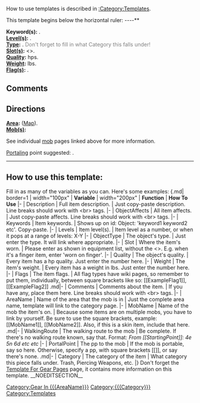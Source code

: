 <noinclude>How to use templates is described in
[:Category:Templates](:Category:Templates "wikilink").

This template begins below the horizontal ruler: ----</noinclude>**

**Keyword(s):** .  
**[Level(s)](Object_Level.md "wikilink"):** .  
**[Type](:Category:_Object_Types.md "wikilink"):**
[](:Category:{{{ObjectType}}}.md "wikilink").<noinclude><font color=gray>
Don't forget to fill in what Category this falls
under!</font></noinclude>  
**[Slot(s)](Object_Slots.md "wikilink"):** \<\>.  
**[Quality](Object_Quality.md "wikilink"):** hps.  
**[Weight](Object_Weight.md "wikilink"):** lbs.  
**[Flag(s)](:Category:_Object_Flags.md "wikilink"):** .  

## Comments

## Directions

**[Area](:Category:Areas.md "wikilink"):**
[](:Category:{{{AreaName}}}.md "wikilink")
([Map]({{{AreaName}}}_Map.md "wikilink")).  
**[Mob(s)](:Category:_Mobs.md "wikilink"):**

See individual [mob](:Category:_Mobs.md "wikilink") pages linked above
for more information.

[Portaling](Portal.md "wikilink") point suggested: .

<includeonly> </includeonly><noinclude>

------------------------------------------------------------------------

## How to use this template:

Fill in as many of the variables as you can. Here's some examples:
{.md\| border=1 \| width="100px" \| **Variable** \| width="200px" \|
**Function** \| **How To Use** \|- \| Description \| Full item
description. \| Just copy-paste description. Line breaks should work
with \<br\> tags. \|- \| ObjectAffects \| All item affects. \| Just
copy-paste affects. Line breaks should work with \<br\> tags. \|- \|
Keywords \| Item keywords. \| Shows up on id: Object: 'keyword1 keyword2
etc'. Copy-paste. \|- \| Levels \| Item level(s). \| Item level as a
number, or when it pops at a range of levels: X-Y \|- \| ObjectType \|
The object's type. \| Just enter the type. It will link where
appropriate. \|- \| Slot \| Where the item's worn. \| Please enter as
shown in equipment list, without the \<\>. E.g. when it's a finger item,
enter 'worn on finger'. \|- \| Quality \| The object's quality. \| Every
item has a hp quality. Just enter the number here. \|- \| Weight \| The
item's weight. \| Every item has a weight in lbs. Just enter the number
here. \|- \| Flags \| The item flags. \| All flag types have wiki pages,
so remember to put them, individually, between square brackets like so:
\[\[ExampleFlag1\]\], \[\[ExampleFlag2\]\] .md\|- \| Comments \|
Comments about the item. \| If you have any, place them here. Line
breaks should work with \<br\> tags. \|- \| AreaName \| Name of the area
that the mob is in \| Just the complete area name, template will link to
the category page. \|- \| MobName \| Name of the mob the item's on. \|
Because some items are on multiple mobs, you have to link by yourself.
Be sure to use the square brackets, example: \[\[MobName1\]\],
\[\[MobName2\]\]. Also, if this is a skin item, include that here.
.md\|- \| WalkingRoute \| The walking route to the mob \| Be complete.
If there's no walking route known, say that. Format: *From
\[\[StartingPoint\]\]: 4e 5n 6d etc etc* \|- \| PortalPoint \| The pp to
the mob \| If the mob is portable, say so here. Otherwise, specify a pp,
with square brackets \[\[\]\], or say there's none. .md\|- \| Category
\| The category of the item \| What category this piece falls under.
Trash, Piercing Weapons, etc. \|} Don't forget the [Template For Gear
Pages](Template_For_Gear_Pages "wikilink") page, it contains more
information on this template. </noinclude> \_\_NOEDITSECTION\_\_

[Category:Gear In
{{{AreaName}}}](Category:Gear_In_{{{AreaName}}} "wikilink")
[Category:{{{Category}}}](Category:{{{Category}}} "wikilink")
[Category:Templates](Category:Templates "wikilink")
